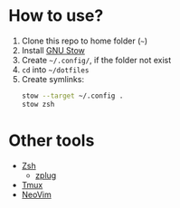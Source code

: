 # How to use?
1. Clone this repo to home folder (`~`)
2. Install [GNU Stow](https://www.gnu.org/software/stow/)
3. Create `~/.config/`, if the folder not exist
4. `cd` into `~/dotfiles`
6. Create symlinks:
     ```bash
     stow --target ~/.config .
     stow zsh
     ```

# Other tools
- [Zsh](https://www.zsh.org/)
  - [zplug](https://github.com/zplug/zplug)
- [Tmux](https://github.com/tmux/tmux)
- [NeoVim](https://neovim.io/)
